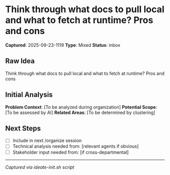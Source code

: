 # Think through what docs to pull local and what to fetch at runtime? Pros and cons

**Captured**: 2025-09-23-1119
**Type**: Mixed
**Status**: inbox

## Raw Idea
Think through what docs to pull local and what to fetch at runtime? Pros and cons

## Initial Analysis
**Problem Context**: [To be analyzed during organization]
**Potential Scope**: [To be assessed by AI]
**Related Areas**: [To be determined by clustering]

## Next Steps
- [ ] Include in next /organize session
- [ ] Technical analysis needed from: [relevant agents if obvious]
- [ ] Stakeholder input needed from: [if cross-departmental]

---
*Captured via ideate-init.sh script*
